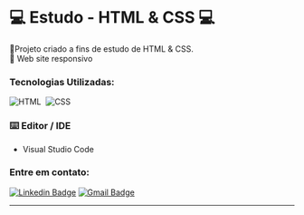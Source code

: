 <h1>💻 Estudo - HTML & CSS 💻</h1>
<p>📌Projeto criado a fins de estudo de HTML & CSS. <br>
📌 Web site responsivo <br>


### Tecnologias Utilizadas:
![HTML](https://img.shields.io/badge/-HTML-0D1117?style=for-the-badge&logo=java&logoColor=1572B6&labelColor=0D1117)&nbsp;
![CSS](https://img.shields.io/badge/-CSS-0D1117?style=for-the-badge&logo=java&logoColor=1572B6&labelColor=0D1117)&nbsp;

### ⌨️ Editor / IDE
- Visual Studio Code

### Entre em contato:
[![Linkedin Badge](https://img.shields.io/badge/-Thais-blue?style=flat-square&logo=Linkedin&logoColor=white&link=https://www.linkedin.com/in/thaisreisiviera/)](https://www.linkedin.com/in/thaisreisiviera/)
[![Gmail Badge](https://img.shields.io/badge/-tdrv05@outlook.com-c14438?style=flat-square&logo=Gmail&logoColor=white&link=mailto:tdrv05@outlook.com)](mailto:tdrv05@outlook.com)
<hr>
